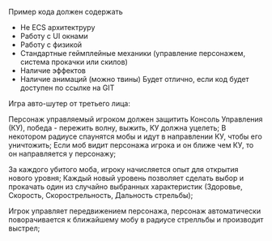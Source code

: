 Пример кода должен содержать
* Не ECS архитектруру
* Работу с UI окнами
* Работу с физикой
* Стандартные геймплейные механики (управление персонажем, система прокачки или скилов)
* Наличие эффектов
* Наличие анимаций (можно твины)
Будет отлично, если код будет доступен по ссылке на GIT

Игра авто-шутер от третьего лица:

Персонаж управляемый игроком должен защитить Консоль Управления (КУ), победа - пережить волну, выжить, КУ должна уцелеть;
В некотором радиусе спаунятся мобы и идут в направлении КУ, чтобы его уничтожить;
Если моб видит персонажа игрока и он ближе чем КУ, то он направляется у персонажу;

За каждого убитого моба, игроку начисляется опыт для открытия нового уровня;
Каждый новый уровень позволяет сделать выбор и прокачать один из случайно выбранных характеристик (Здоровье, Скорость, Скорострельность, Дальность стрельбы);

Игрок управляет передвижением персонажа, персонаж автоматически поворачивается к ближайшему мобу в радиусе стрелльбы и производит выстрел;
